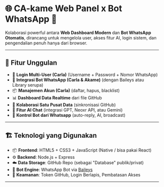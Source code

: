 # 🌐 CA-kame Web Panel x Bot WhatsApp 🤖

Kolaborasi powerful antara **Web Dashboard Modern** dan **Bot WhatsApp Otomatis**, dirancang untuk mengelola user, akses fitur AI, login sistem, dan pengendalian penuh hanya dari browser.

---

## 🚀 Fitur Unggulan

- 🔐 **Login Multi-User (Carla)** (Username + Password + Nomor WhatsApp)
- 🤖 **Integrasi Bot WhatsApp (Carla & Akame)** (dengan Baileys atau Library serupa)
- 📦 **Manajemen Akun (Carla)** (daftar, hapus, blacklist)
- 📊 **Dashboard Data Realtime** dari file GitHub
- 🤝 **Kolaborasi Satu Pusat Data** (sinkronisasi GitHub)
- 🧠 **Fitur AI Chat** (integrasi GPT, Neoxr API, atau Gemini)
- 💬 **Kontrol Bot dari Whatsapp** (auto-reply, AI, broadcast)

---

## 🏗️ Teknologi yang Digunakan

- 📦 **Frontend**: HTML5 + CSS3 + JavaScript (Native / bisa pakai React)
- ⚙️ **Backend**: Node.js + Express
- ☁️ **Data Storage**: GitHub Repo (sebagai "Database" publik/privat)
- 🤖 **Bot Engine**: WhatsApp Bot via [Baileys](https://github.com/adiwajshing/Baileys)
- 🔐 **Keamanan**: Token GitHub, Login Berlapis, Pembatasan Akses

---

